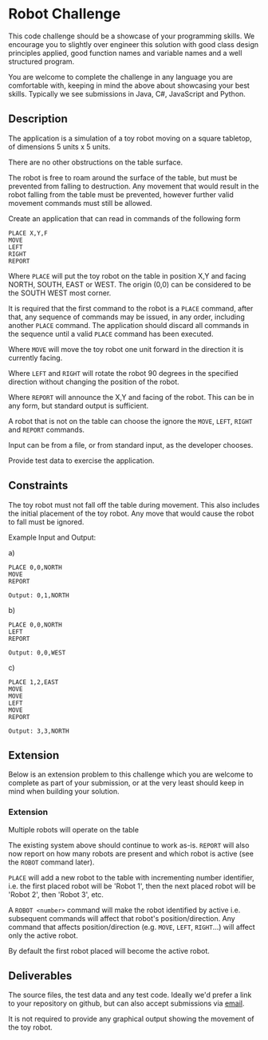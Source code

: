 # Robot Challenge

This code challenge should be a showcase of your programming skills. We encourage you to slightly over engineer this solution with good class design principles applied, good function names and variable names and a well structured program.

You are welcome to complete the challenge in any language you are comfortable with, keeping in mind the above about showcasing your best skills. Typically we see submissions in Java, C#, JavaScript and Python.

## Description

The application is a simulation of a toy robot moving on a square tabletop, of dimensions 5 units x 5 units.

There are no other obstructions on the table surface.

The robot is free to roam around the surface of the table, but must be prevented from falling to destruction.  Any movement that would result in the robot falling from the table must be prevented, however further valid movement commands must still be allowed.

Create an application that can read in commands of the following form 

    PLACE X,Y,F
    MOVE
    LEFT
    RIGHT
    REPORT

Where `PLACE` will put the toy robot on the table in position X,Y and facing NORTH, SOUTH, EAST or WEST.  The origin (0,0) can be considered to be the SOUTH WEST most corner.

It is required that the first command to the robot is a `PLACE` command, after that, any sequence of commands may be issued, in any order, including another `PLACE` command.  The application should discard all commands in the sequence until a valid `PLACE` command has been executed.

Where `MOVE` will move the toy robot one unit forward in the direction it is currently facing.

Where `LEFT` and `RIGHT` will rotate the robot 90 degrees in the specified direction without changing the position of the robot.

Where `REPORT` will announce the X,Y and facing of the robot.  This can be in any form, but standard output is sufficient.

A robot that is not on the table can choose the ignore the `MOVE`, `LEFT`, `RIGHT` and `REPORT` commands.

Input can be from a file, or from standard input, as the developer chooses.

Provide test data to exercise the application.

## Constraints

The toy robot must not fall off the table during movement.  This also includes the initial placement of the toy robot.  Any move that would cause the robot to fall must be ignored.

Example Input and Output:

a)

    PLACE 0,0,NORTH
    MOVE
    REPORT
    
    Output: 0,1,NORTH

b)

    PLACE 0,0,NORTH
    LEFT
    REPORT
    
    Output: 0,0,WEST

c)

    PLACE 1,2,EAST
    MOVE
    MOVE
    LEFT
    MOVE
    REPORT
    
    Output: 3,3,NORTH

## Extension

Below is an extension problem to this challenge which you are welcome to complete as part of your submission, or at the very least should keep in mind when building your solution.

### Extension

Multiple robots will operate on the table

The existing system above should continue to work as-is. `REPORT` will also now report on how many robots are present and which robot is active (see the `ROBOT` command later).

`PLACE` will add a new robot to the table with incrementing number identifier, i.e. the first placed robot will be 'Robot 1', then the next placed robot will be 'Robot 2', then 'Robot 3', etc.

A `ROBOT <number>` command will make the robot identified by <number> active i.e. subsequent commands will affect that robot's position/direction. Any command that affects position/direction (e.g. `MOVE`, `LEFT`, `RIGHT`...) will affect only the active robot.

By default the first robot placed will become the active robot.


## Deliverables

The source files, the test data and any test code. Ideally we'd prefer a link to your repository on github, but can also accept submissions via [email](mailto:recruitment@ioof.com.au).

It is not required to provide any graphical output showing the movement of the toy robot.
